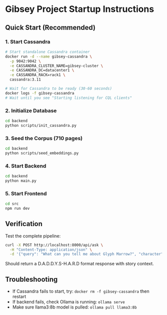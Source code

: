 # Gibsey Project Startup Instructions

## Quick Start (Recommended)

### 1. Start Cassandra
```bash
# Start standalone Cassandra container
docker run -d --name gibsey-cassandra \
  -p 9042:9042 \
  -e CASSANDRA_CLUSTER_NAME=gibsey-cluster \
  -e CASSANDRA_DC=datacenter1 \
  -e CASSANDRA_RACK=rack1 \
  cassandra:3.11

# Wait for Cassandra to be ready (30-60 seconds)
docker logs -f gibsey-cassandra
# Wait until you see "Starting listening for CQL clients"
```

### 2. Initialize Database
```bash
cd backend
python scripts/init_cassandra.py
```

### 3. Seed the Corpus (710 pages)
```bash
cd backend
python scripts/seed_embeddings.py
```

### 4. Start Backend
```bash
cd backend
python main.py
```

### 5. Start Frontend
```bash
cd src
npm run dev
```

## Verification

Test the complete pipeline:
```bash
curl -X POST http://localhost:8000/api/ask \
  -H "Content-Type: application/json" \
  -d '{"query": "What can you tell me about Glyph Marrow?", "character": "jacklyn-variance"}'
```

Should return a D.A.D.D.Y.S-H.A.R.D format response with story context.

## Troubleshooting

- If Cassandra fails to start, try: `docker rm -f gibsey-cassandra` then restart
- If backend fails, check Ollama is running: `ollama serve`
- Make sure llama3:8b model is pulled: `ollama pull llama3:8b`